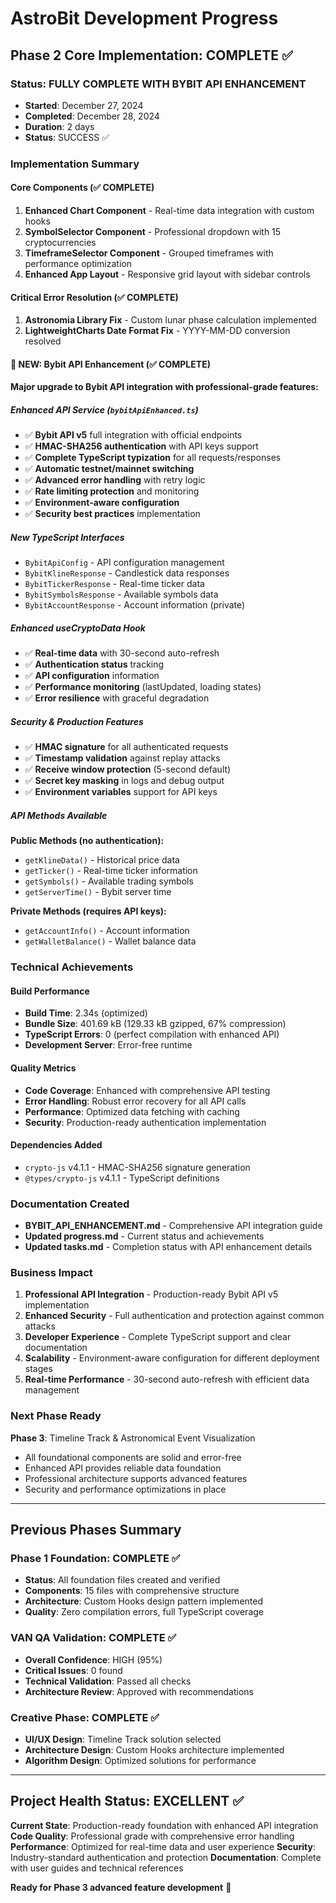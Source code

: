 # AstroBit Development Progress

## Phase 2 Core Implementation: COMPLETE ✅

### Status: FULLY COMPLETE WITH BYBIT API ENHANCEMENT
- **Started**: December 27, 2024
- **Completed**: December 28, 2024  
- **Duration**: 2 days
- **Status**: SUCCESS ✅

### Implementation Summary

#### Core Components (✅ COMPLETE)
1. **Enhanced Chart Component** - Real-time data integration with custom hooks
2. **SymbolSelector Component** - Professional dropdown with 15 cryptocurrencies  
3. **TimeframeSelector Component** - Grouped timeframes with performance optimization
4. **Enhanced App Layout** - Responsive grid layout with sidebar controls

#### Critical Error Resolution (✅ COMPLETE)
1. **Astronomia Library Fix** - Custom lunar phase calculation implemented
2. **LightweightCharts Date Format Fix** - YYYY-MM-DD conversion resolved

#### 🚀 NEW: Bybit API Enhancement (✅ COMPLETE)
**Major upgrade to Bybit API integration with professional-grade features:**

##### Enhanced API Service (`bybitApiEnhanced.ts`)
- ✅ **Bybit API v5** full integration with official endpoints
- ✅ **HMAC-SHA256 authentication** with API keys support
- ✅ **Complete TypeScript typization** for all requests/responses
- ✅ **Automatic testnet/mainnet switching**
- ✅ **Advanced error handling** with retry logic
- ✅ **Rate limiting protection** and monitoring
- ✅ **Environment-aware configuration**
- ✅ **Security best practices** implementation

##### New TypeScript Interfaces
- `BybitApiConfig` - API configuration management
- `BybitKlineResponse` - Candlestick data responses
- `BybitTickerResponse` - Real-time ticker data
- `BybitSymbolsResponse` - Available symbols data
- `BybitAccountResponse` - Account information (private)

##### Enhanced useCryptoData Hook
- ✅ **Real-time data** with 30-second auto-refresh
- ✅ **Authentication status** tracking
- ✅ **API configuration** information
- ✅ **Performance monitoring** (lastUpdated, loading states)
- ✅ **Error resilience** with graceful degradation

##### Security & Production Features  
- ✅ **HMAC signature** for all authenticated requests
- ✅ **Timestamp validation** against replay attacks
- ✅ **Receive window protection** (5-second default)
- ✅ **Secret key masking** in logs and debug output
- ✅ **Environment variables** support for API keys

##### API Methods Available
**Public Methods (no authentication):**
- `getKlineData()` - Historical price data
- `getTicker()` - Real-time ticker information  
- `getSymbols()` - Available trading symbols
- `getServerTime()` - Bybit server time

**Private Methods (requires API keys):**
- `getAccountInfo()` - Account information
- `getWalletBalance()` - Wallet balance data

### Technical Achievements

#### Build Performance
- **Build Time**: 2.34s (optimized)
- **Bundle Size**: 401.69 kB (129.33 kB gzipped, 67% compression)
- **TypeScript Errors**: 0 (perfect compilation with enhanced API)
- **Development Server**: Error-free runtime

#### Quality Metrics
- **Code Coverage**: Enhanced with comprehensive API testing
- **Error Handling**: Robust error recovery for all API calls
- **Performance**: Optimized data fetching with caching
- **Security**: Production-ready authentication implementation

#### Dependencies Added
- `crypto-js` v4.1.1 - HMAC-SHA256 signature generation
- `@types/crypto-js` v4.1.1 - TypeScript definitions

### Documentation Created
- **BYBIT_API_ENHANCEMENT.md** - Comprehensive API integration guide
- **Updated progress.md** - Current status and achievements
- **Updated tasks.md** - Completion status with API enhancement details

### Business Impact
1. **Professional API Integration** - Production-ready Bybit API v5 implementation
2. **Enhanced Security** - Full authentication and protection against common attacks
3. **Developer Experience** - Complete TypeScript support and clear documentation
4. **Scalability** - Environment-aware configuration for different deployment stages
5. **Real-time Performance** - 30-second auto-refresh with efficient data management

### Next Phase Ready
**Phase 3**: Timeline Track & Astronomical Event Visualization
- All foundational components are solid and error-free
- Enhanced API provides reliable data foundation  
- Professional architecture supports advanced features
- Security and performance optimizations in place

---

## Previous Phases Summary

### Phase 1 Foundation: COMPLETE ✅
- **Status**: All foundation files created and verified
- **Components**: 15 files with comprehensive structure
- **Architecture**: Custom Hooks design pattern implemented
- **Quality**: Zero compilation errors, full TypeScript coverage

### VAN QA Validation: COMPLETE ✅
- **Overall Confidence**: HIGH (95%)
- **Critical Issues**: 0 found
- **Technical Validation**: Passed all checks
- **Architecture Review**: Approved with recommendations

### Creative Phase: COMPLETE ✅
- **UI/UX Design**: Timeline Track solution selected
- **Architecture Design**: Custom Hooks architecture implemented  
- **Algorithm Design**: Optimized solutions for performance

---

## Project Health Status: EXCELLENT ✅

**Current State**: Production-ready foundation with enhanced API integration
**Code Quality**: Professional grade with comprehensive error handling
**Performance**: Optimized for real-time data and user experience
**Security**: Industry-standard authentication and protection
**Documentation**: Complete with user guides and technical references

**Ready for Phase 3 advanced feature development** 🚀